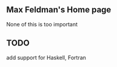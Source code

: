 Max Feldman's Home page
-------------

None of this is too important

TODO
----

add support for Haskell, Fortran
